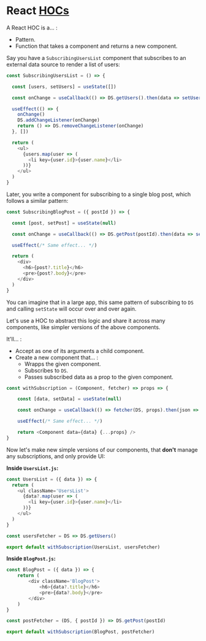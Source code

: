 # React [HOCs](https://reactjs.org/docs/higher-order-components.html "Higher-Order Components")

A React HOC is a... :

* Pattern.
* Function that takes a component and returns a new component.

Say you have a `SubscribingUsersList` component that subscribes to an external data source to render a list of users:

```js
const SubscribingUsersList = () => {

  const [users, setUsers] = useState([])

  const onChange = useCallback(() => DS.getUsers().then(data => setUsers(data)))

  useEffect(() => {
    onChange()
    DS.addChangeListener(onChange)
    return () => DS.removeChangeListener(onChange)
  }, [])

  return (
    <ul>
      {users.map(user => (
        <li key={user.id}>{user.name}</li>
      ))}
    </ul>
  )
}
```

Later, you write a component for subscribing to a single blog post, which follows a similar pattern:

```js
const SubscribingBlogPost = ({ postId }) => {

  const [post, setPost] = useState(null)

  const onChange = useCallback(() => DS.getPost(postId).then(data => setPost(data)))

  useEffect(/* Same effect... */)

  return (
    <div>
      <h6>{post?.title}</h6>
      <pre>{post?.body}</pre>
    </div>
  )
}
```

You can imagine that in a large app, this same pattern of subscribing to `DS` and calling `setState` will occur over and over again.

Let's use a HOC to abstract this logic and share it across many components, like simpler versions of the above components.

It'll... :

* Accept as one of its arguments a child component.
* Create a new component that... :
    * Wrapps the given component.
    * Subscribes to `DS`.
    * Passes subscribed data as a prop to the given component.

```js
const withSubscription = (Component, fetcher) => props => {

	const [data, setData] = useState(null)

	const onChange = useCallback(() => fetcher(DS, props).then(json => setData(json))

	useEffect(/* Same effect... */)

	return <Component data={data} {...props} />
}
```

Now let's make new simple versions of our components, that **don't** manage any subscriptions, and only provide UI:

**Inside `UsersList.js`:**
```js
const UsersList = ({ data }) => {
  return (
    <ul className='UsersList'>
      {data?.map(user => (
        <li key={user.id}>{user.name}</li>
      ))}
    </ul>
  )
}

const usersFetcher = DS => DS.getUsers()

export default withSubscription(UsersList, usersFetcher)
```

**Inside `BlogPost.js`:**
```js
const BlogPost = ({ data }) => {
	return (
		<div className='BlogPost'>
			<h6>{data?.title}</h6>
			<pre>{data?.body}</pre>
		</div>
	)
}

const postFetcher = (DS, { postId }) => DS.getPost(postId)

export default withSubscription(BlogPost, postFetcher)
```
